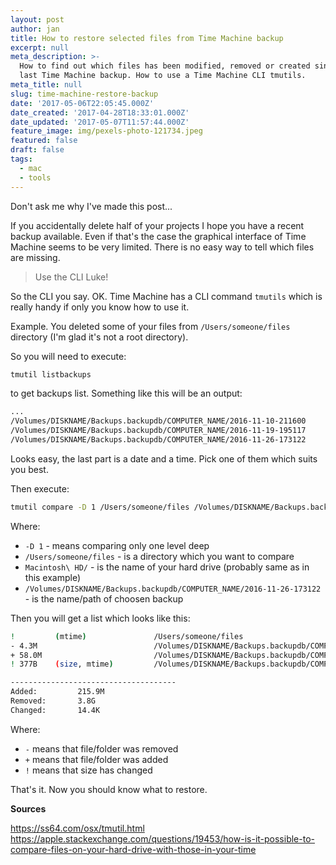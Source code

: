 ```yaml
---
layout: post
author: jan
title: How to restore selected files from Time Machine backup
excerpt: null
meta_description: >-
  How to find out which files has been modified, removed or created since your
  last Time Machine backup. How to use a Time Machine CLI tmutils.
meta_title: null
slug: time-machine-restore-backup
date: '2017-05-06T22:05:45.000Z'
date_created: '2017-04-28T18:33:01.000Z'
date_updated: '2017-05-07T11:57:44.000Z'
feature_image: img/pexels-photo-121734.jpeg
featured: false
draft: false
tags:
  - mac
  - tools
---
```

Don't ask me why I've made this post...

If you accidentally delete half of your projects I hope you have a recent backup available. Even if that's the case the graphical interface of Time Machine seems to be very limited. There is no easy way to tell which files are missing.

> Use the CLI Luke!

So the CLI you say. OK.
Time Machine has a CLI command `tmutils` which is really handy if only you know how to use it.

Example.
You deleted some of your files from `/Users/someone/files` directory (I'm glad it's not a root directory).

So you will need to execute:
```bash
tmutil listbackups
```
to get backups list. Something like this will be an output:
```bash
...
/Volumes/DISKNAME/Backups.backupdb/COMPUTER_NAME/2016-11-10-211600
/Volumes/DISKNAME/Backups.backupdb/COMPUTER_NAME/2016-11-19-195117
/Volumes/DISKNAME/Backups.backupdb/COMPUTER_NAME/2016-11-26-173122
```
Looks easy, the last part is a date and a time. Pick one of them which suits you best.

Then execute:
```bash
tmutil compare -D 1 /Users/someone/files /Volumes/DISKNAME/Backups.backupdb/COMPUTER_NAME/2016-11-26-173122/Macintosh\ HD/Users/someone/files
```
Where:

- `-D 1` - means comparing only one level deep
- `/Users/someone/files` - is a directory which you want to compare
- `Macintosh\ HD/` - is the name of your hard drive (probably same as in this example)
- `/Volumes/DISKNAME/Backups.backupdb/COMPUTER_NAME/2016-11-26-173122` - is the name/path of choosen backup

Then you will get a list which looks like this:
```bash
!         (mtime)               /Users/someone/files
- 4.3M                          /Volumes/DISKNAME/Backups.backupdb/COMPUTER_NAME/2017-04-23-133603/Macintosh HD/Users/someone/files/file_name
+ 58.0M                         /Volumes/DISKNAME/Backups.backupdb/COMPUTER_NAME/2017-04-23-133603/Macintosh HD/Users/someone/files/file_name
! 377B    (size, mtime)         /Volumes/DISKNAME/Backups.backupdb/COMPUTER_NAME/2017-04-23-133603/Macintosh HD/Users/someone/files/file.name

-------------------------------------
Added:         215.9M
Removed:       3.8G
Changed:       14.4K
```
Where:

- `-` means that file/folder was removed
- `+` means that file/folder was added
- `!` means that size has changed

That's it. Now you should know what to restore.


**Sources**

https://ss64.com/osx/tmutil.html
https://apple.stackexchange.com/questions/19453/how-is-it-possible-to-compare-files-on-your-hard-drive-with-those-in-your-time
